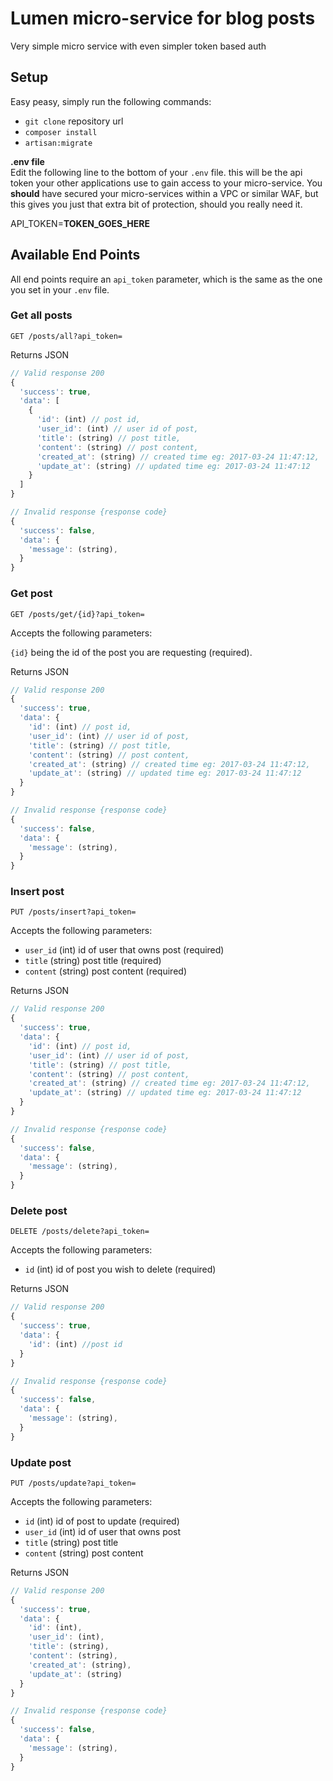 # Lumen micro-service for blog posts

Very simple micro service with even simpler token based auth

## Setup

Easy peasy, simply run the following commands:
* `git clone` repository url
* `composer install`
* `artisan:migrate`

**.env file**  
Edit the following line to the bottom of your `.env` file. this will be the api token your other applications use to gain access to your micro-service. You **should** have secured your micro-services within a VPC or similar WAF, but this gives you just that extra bit of protection, should you really need it.

API_TOKEN=**TOKEN_GOES_HERE**

## Available End Points

All end points require an `api_token` parameter, which is the same as the one you set in your `.env`  file.

### Get all posts

`GET /posts/all?api_token=`  

Returns JSON  

```javascript
// Valid response 200
{
  'success': true,
  'data': [
    {
      'id': (int) // post id,
      'user_id': (int) // user id of post,
      'title': (string) // post title,
      'content': (string) // post content,
      'created_at': (string) // created time eg: 2017-03-24 11:47:12,
      'update_at': (string) // updated time eg: 2017-03-24 11:47:12
    }
  ]
}

// Invalid response {response code}
{
  'success': false,
  'data': {
    'message': (string),
  }
}
```

### Get post

`GET /posts/get/{id}?api_token=`  

Accepts the following parameters:

`{id}` being the id of the post you are requesting (required).

Returns JSON  

```javascript
// Valid response 200
{
  'success': true,
  'data': {
    'id': (int) // post id,
    'user_id': (int) // user id of post,
    'title': (string) // post title,
    'content': (string) // post content,
    'created_at': (string) // created time eg: 2017-03-24 11:47:12,
    'update_at': (string) // updated time eg: 2017-03-24 11:47:12
  }
}

// Invalid response {response code}
{
  'success': false,
  'data': {
    'message': (string),
  }
}
```

### Insert post

`PUT /posts/insert?api_token=`  

Accepts the following parameters:  

* `user_id` (int) id of user that owns post (required)
* `title` (string) post title (required)
* `content` (string) post content (required)

Returns JSON  

```javascript
// Valid response 200
{
  'success': true,
  'data': {
    'id': (int) // post id,
    'user_id': (int) // user id of post,
    'title': (string) // post title,
    'content': (string) // post content,
    'created_at': (string) // created time eg: 2017-03-24 11:47:12,
    'update_at': (string) // updated time eg: 2017-03-24 11:47:12
  }
}

// Invalid response {response code}
{
  'success': false,
  'data': {
    'message': (string),
  }
}
```

### Delete post

`DELETE /posts/delete?api_token=`  

Accepts the following parameters:  

* `id` (int) id of post you wish to delete (required)

Returns JSON  

```javascript
// Valid response 200
{
  'success': true,
  'data': {
    'id': (int) //post id
  }
}

// Invalid response {response code}
{
  'success': false,
  'data': {
    'message': (string),
  }
}
```

### Update post

`PUT /posts/update?api_token=`  

Accepts the following parameters:  

* `id` (int) id of post to update (required)
* `user_id` (int) id of user that owns post
* `title` (string) post title
* `content` (string) post content

Returns JSON  

```javascript
// Valid response 200
{
  'success': true,
  'data': {
    'id': (int),
    'user_id': (int),
    'title': (string),
    'content': (string),
    'created_at': (string),
    'update_at': (string)
  }
}

// Invalid response {response code}
{
  'success': false,
  'data': {
    'message': (string),
  }
}
```
